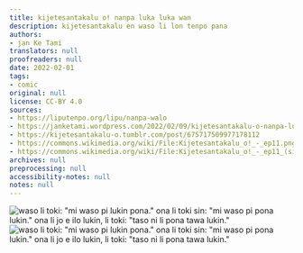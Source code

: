 ```yaml
---
title: kijetesantakalu o! nanpa luka luka wan
description: kijetesantakalu en waso li lon tenpo pana
authors:
- jan Ke Tami
translators: null
proofreaders: null
date: 2022-02-01
tags:
- comic
original: null
license: CC-BY 4.0
sources:
- https://liputenpo.org/lipu/nanpa-walo
- https://janketami.wordpress.com/2022/02/09/kijetesantakalu-o-nanpa-luka-luka-wan/
- https://kijetesantakalu-o.tumblr.com/post/675717509977178112
- https://commons.wikimedia.org/wiki/File:Kijetesantakalu_o!_-_ep11.png
- https://commons.wikimedia.org/wiki/File:Kijetesantakalu_o!_-_ep11_(sitelen_pona).png
archives: null
preprocessing: null
accessibility-notes: null
notes: null
---
```


![waso li toki: "mi waso pi lukin pona." ona li toki sin: "mi waso pi pona lukin." ona li jo e ilo lukin, li toki: "taso ni li pona tawa lukin."](https://upload.wikimedia.org/wikipedia/commons/3/35/Kijetesantakalu_o%21_-_ep11.png)
![waso li toki: "mi waso pi lukin pona." ona li toki sin: "mi waso pi pona lukin." ona li jo e ilo lukin, li toki: "taso ni li pona tawa lukin."](https://upload.wikimedia.org/wikipedia/commons/0/0b/Kijetesantakalu_o%21_-_ep11_%28sitelen_pona%29.png)